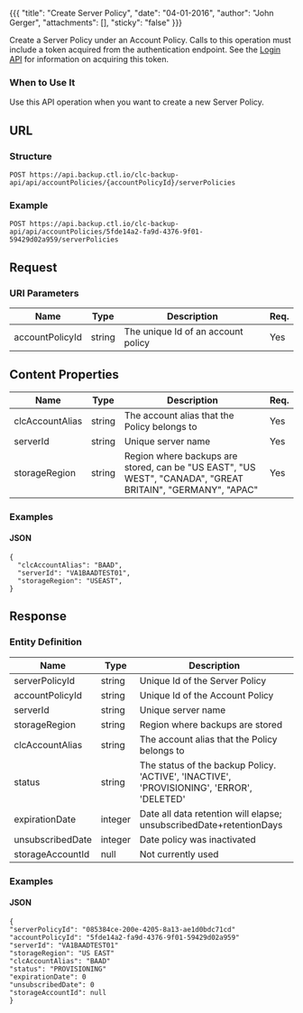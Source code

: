 {{{
  "title": "Create Server Policy",
  "date": "04-01-2016",
  "author": "John Gerger",
  "attachments": [],
  "sticky": "false"
}}}

Create a Server Policy under an Account Policy. Calls to this operation must include a token acquired from the authentication endpoint. See the [Login API](../Authentication/login.md) for information on acquiring this token.

### When to Use It

Use this API operation when you want to create a new Server Policy.

## URL

### Structure

    POST https://api.backup.ctl.io/clc-backup-api/api/accountPolicies/{accountPolicyId}/serverPolicies

### Example

    POST https://api.backup.ctl.io/clc-backup-api/api/accountPolicies/5fde14a2-fa9d-4376-9f01-59429d02a959/serverPolicies

## Request

### URI Parameters

| Name | Type | Description | Req. |
| --- | --- | --- | --- |
| accountPolicyId | string | The unique Id of an account policy | Yes |


## Content Properties

| Name | Type | Description | Req. |
| --- | --- | --- | --- |
| clcAccountAlias | string | The account alias that the Policy belongs to | Yes |
| serverId | string | Unique server name | Yes|
| storageRegion | string | Region where backups are stored, can be "US EAST", "US WEST", "CANADA", "GREAT BRITAIN", "GERMANY", "APAC" | Yes|


### Examples

#### JSON

    {
      "clcAccountAlias": "BAAD",
      "serverId": "VA1BAADTEST01",
      "storageRegion": "USEAST",
    }


## Response

### Entity Definition

| Name | Type | Description |
| --- | --- | --- |
| serverPolicyId | string | Unique Id of the Server Policy |
| accountPolicyId | string | Unique Id of the Account Policy |
| serverId | string | Unique server name |
| storageRegion | string | Region where backups are stored |
| clcAccountAlias | string | The account alias that the Policy belongs to |
| status | string | The status of the backup Policy. 'ACTIVE', 'INACTIVE', 'PROVISIONING', 'ERROR', 'DELETED' |
| expirationDate | integer | Date all data retention will elapse; unsubscribedDate+retentionDays |
| unsubscribedDate | integer | Date policy was inactivated|
| storageAccountId | null | Not currently used |


### Examples

#### JSON

    {
    "serverPolicyId": "085384ce-200e-4205-8a13-ae1d0bdc71cd"
    "accountPolicyId": "5fde14a2-fa9d-4376-9f01-59429d02a959"
    "serverId": "VA1BAADTEST01"
    "storageRegion": "US EAST"
    "clcAccountAlias": "BAAD"
    "status": "PROVISIONING"
    "expirationDate": 0
    "unsubscribedDate": 0
    "storageAccountId": null
    }
